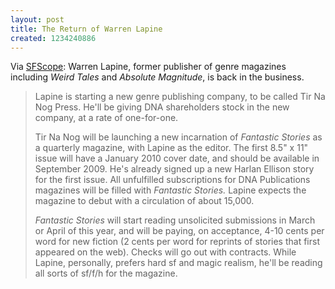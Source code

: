 ```yaml
---
layout: post
title: The Return of Warren Lapine
created: 1234240886
---
```

Via [SFScope](http://sfscope.com/2009/01/warren-lapine-returns-to-sf-wi.html):  Warren Lapine, former publisher of genre magazines including *Weird Tales* and *Absolute Magnitude*, is back in the business.

> Lapine is starting a new genre publishing company, to be called Tir Na Nog Press. He'll be giving DNA shareholders stock in the new company, at a rate of one-for-one.
>
> Tir Na Nog will be launching a new incarnation of *Fantastic Stories* as a quarterly magazine, with Lapine as the editor.<!--break--> The first 8.5" x 11" issue will have a January 2010 cover date, and should be available in September 2009. He's already signed up a new Harlan Ellison story for the first issue. All unfulfilled subscriptions for DNA Publications magazines will be filled with *Fantastic Stories.* Lapine expects the magazine to debut with a circulation of about 15,000.
>
>*Fantastic Stories* will start reading unsolicited submissions in March or April of this year, and will be paying, on acceptance, 4-10 cents per word for new fiction (2 cents per word for reprints of stories that first appeared on the web). Checks will go out with contracts. While Lapine, personally, prefers hard sf and magic realism, he'll be reading all sorts of sf/f/h for the magazine.
